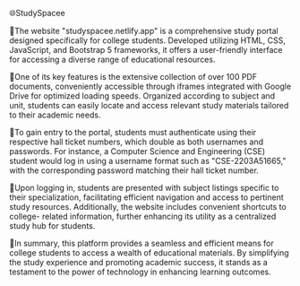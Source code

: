 🌐StudySpacee 

🔸The website "studyspacee.netlify.app" is a comprehensive study portal designed specifically for college 
   students. Developed utilizing HTML, CSS, JavaScript, and Bootstrap 5 frameworks, it offers a user-friendly interface for 
   accessing a diverse range of educational resources.  

🔸One of its key features is the extensive collection of over 100 PDF documents, conveniently accessible through iframes 
  integrated with Google Drive for optimized loading speeds. Organized according to subject and unit, students can easily 
  locate and access relevant study materials tailored to their academic needs. 

🔸To gain entry to the portal, students must authenticate using their respective hall ticket numbers, which double as both 
   usernames and passwords. For instance, a Computer Science and Engineering (CSE) student would log in using a username 
   format such as "CSE-2203A51665," with the corresponding password matching their hall ticket number. 

🔸Upon logging in, students are presented with subject listings specific to their specialization, facilitating efficient 
  navigation and access to pertinent study resources. Additionally, the website includes convenient shortcuts to college- 
  related information, further enhancing its utility as a centralized study hub for students. 

 🔸In summary, this platform provides a seamless and efficient means for college students to access a wealth of educational 
   materials. By simplifying the study experience and promoting academic success, it stands as a testament to the power of 
   technology in enhancing learning outcomes. 

 



